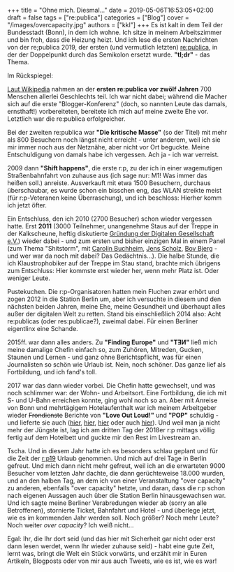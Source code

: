 +++
title = "Ohne mich. Diesmal..."
date = 2019-05-06T16:53:05+02:00
draft = false
tags = ["re:publica"]
categories = ["Blog"]
cover = "/images/overcapacity.jpg"
authors = ["kkl"]
+++
Es ist kalt in dem Teil der Bundesstadt (Bonn), in dem ich wohne. Ich sitze in meinem Arbeitszimmer und bin froh, dass die Heizung heizt. Und ich lese die ersten Nachrichten von der re;publica 2019, der ersten (und vermutlich letzten) [re:publica](https://re-publica.com/de), in der der Doppelpunkt durch das Semikolon ersetzt wurde. **"tl;dr"** - das Thema.

Im Rückspiegel:

[Laut Wikipedia](https://de.wikipedia.org/wiki/Re:publica) nahmen an der **ersten re:publica vor zwölf Jahren** 700 Menschen allerlei Geschlechts teil. Ich war nicht dabei; während die Macher sich auf die erste "Blogger-Konferenz" (doch, so nannten Leute das damals, ernsthaft!) vorbereiteten, bereitete ich mich auf meine zweite Ehe vor. Letztlich war die re:publica erfolgreicher.

Bei der zweiten re:publica war **"Die kritische Masse"** (so der Titel) mit mehr als 800 Besuchern noch längst nicht erreicht - unter anderem, weil ich sie mir immer noch aus der Netznähe, aber nicht vor Ort beguckte. Meine Entschuldigung von damals habe ich vergessen. Ach ja - ich war verreist.

2009 dann **"Shift happens"**, die erste r:p, zu der ich in einer wagemutigen Straßenbahnfahrt von zuhause aus (ich sage nur: M1! Was immer das heißen soll.) anreiste. Ausverkauft mit etwa 1500 Besuchern, durchaus überschaubar, es wurde schon ein bisschen eng, das WLAN streikte meist (für r:p-Veteranen keine Überraschung), und ich beschloss: Hierher komm ich jetzt öfter.

Ein Entschluss, den ich 2010 (2700 Besucher) schon wieder vergessen hatte. Erst **2011** (3000 Teilnehmer, unangenehme Staus auf der Treppe in der Kalkscheune, heftig diskutierte [Gründung der Digitalen Gesellschaft e.V.](https://digitalegesellschaft.de/)) wieder dabei - und zum ersten und bisher einzigen Mal in einem Panel (zum Thema "Shitstorm", mit [Carolin Buchheim](https://carolinbuchheim.blogspot.com/), [Jens Scholz](http://jensscholz.com/index.php), [Bov Bjerg](http://www.bjerg.de/) - und wer war da noch mit dabei? Das Gedächtnis...). Die halbe Stunde, die ich Klaustrophobiker auf der Treppe im Stau stand, brachte mich übrigens zum Entschluss: Hier kommste erst wieder her, wenn mehr Platz ist. Oder weniger Leute.

Pustekuchen. Die r:p-Organisatoren hatten mein Fluchen zwar erhört und zogen 2012 in die Station Berlin um, aber ich versuchte in diesem und den nächsten beiden Jahren, meine Ehe, meine Gesundheit und überhaupt alles außer der digitalen Welt zu retten. Stand bis einschließlich 2014 also: Acht re:publicas (oder res:publicae?), zweimal dabei. Für einen Berliner eigentlinx eine Schande.

2015ff. war dann alles anders. Zu **"Finding Europe"** und **"TƎИ"** ließ mich meine damalige Chefin einfach so, zum Zuhören, Mitreden, Gucken, Staunen und Lernen - und ganz ohne Berichtspflicht, was für einen Journalisten so schön wie Urlaub ist. Nein, noch schöner. Das ganze lief als Fortbildung, und ich fand's toll.

2017 war das dann wieder vorbei. Die Chefin hatte gewechselt, und was noch schlimmer war: der Wohn- und Arbeitsort. Eine Fortbildung, die ich mit S- und U-Bahn erreichen konnte, ging wohl noch so an. Aber mit Anreise von Bonn und mehrtägigem Hotelaufenthalt war ich meinem Arbeitgeber wieder ~~Frondienste~~ Berichte von **"Love Out Loud!"** und **"POP"** schuldig - und lieferte sie auch ([hier](https://www.dw.com/de/love-out-loud-die-republica-entwickelt-gef%C3%BChle/a-38759317), [hier](https://www.dw.com/de/rp17-das-leben-ist-ein-non-linearer-fluss/a-38771382), [hier](https://www.dw.com/de/republica-pop-und-populismus/a-43622564) oder auch [hier](https://www.dw.com/de/auf-der-suche-nach-einem-platz-f%C3%BCr-trauer-im-netz/a-43640568)). Und weil man ja nicht mehr der Jüngste ist, lag ich am dritten Tag der 2018er r:p mittags völlig fertig auf dem Hotelbett und guckte mir den Rest im Livestream an.

Tscha. Und in diesem Jahr hatte ich es besonders schlau geplant und für die Zeit der [r:p19](https://19.re-publica.com/de) Urlaub genommen. Und mich auf drei Tage in Berlin gefreut. Und mich dann nicht mehr gefreut, weil ich an die erwarteten 9000 Besucher vom letzten Jahr dachte, die dann gerüchteweise 18.000 wurden, und an den halben Tag, an dem ich von einer Veranstaltung "over capacity" zu anderen, ebenfalls "over capacity" hetzte, und daran, dass die r:p schon nach eigenen Aussagen auch über die Station Berlin hinausgewachsen war. Und ich sagte meine Berliner Verabredungen wieder ab (sorry an alle Betroffenen), stornierte Ticket, Bahnfahrt und Hotel - und überlege jetzt, wie es im kommenden Jahr werden soll. Noch größer? Noch mehr Leute? Noch weiter *over capacity*? Ich weiß nicht...

Egal: Ihr, die Ihr dort seid (und das hier mit Sicherheit gar nicht oder erst dann lesen werdet, wenn Ihr wieder zuhause seid) - habt eine gute Zeit, lernt was, bringt die Welt ein Stück vorwärts, und erzählt mir in Euren Artikeln, Blogposts oder von mir aus auch Tweets, wie es ist, wie es war!

